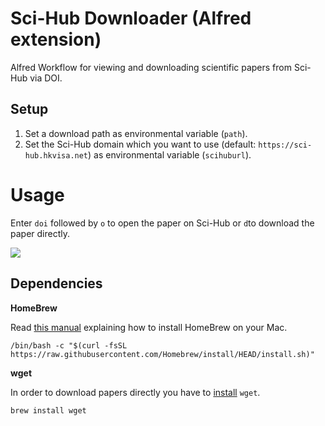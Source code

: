 # Sci-Hub Downloader (Alfred extension)

Alfred Workflow for viewing and downloading scientific papers from Sci-Hub via DOI.

## Setup

1. Set a download path as environmental variable (`path`).
2. Set the Sci-Hub domain which you want to use (default: `https://sci-hub.hkvisa.net`) as environmental variable (`scihuburl`).

# Usage

Enter `doi` followed by `o` to open the paper on Sci-Hub or `d`to download the paper directly.

![](/screenshot1.png)

## Dependencies

**HomeBrew**

Read [this manual](https://brew.sh/index_de) explaining how to install HomeBrew on your Mac. 

```
/bin/bash -c "$(curl -fsSL https://raw.githubusercontent.com/Homebrew/install/HEAD/install.sh)"
```

**wget**

In order to download papers directly you have to [install](https://formulae.brew.sh/formula/wget) `wget`.

```
brew install wget
```


